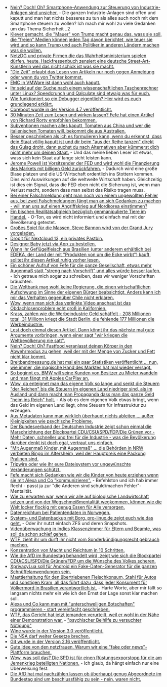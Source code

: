 * [Nein? Doch! Oh? Smartphone-Anwendung zur Steuerung von Industrie-Anlagen sind unsicher.](https://www.heise.de/newsticker/meldung/Smartphone-Apps-zur-Steuerung-von-Industrie-Anlagen-sind-voller-Sicherheitsluecken-3940033.html) - Die ganzen Industrie-Anlagen sind offen und kaputt und man hat nichts besseres zu tun als alles auch noch mit dem Smartphone steuern zu wollen? Ich mach mir wohl zu viele Gedanken um das Thema Sicherheit ..2
* [Klever gemacht, die "Mauer" von Trump macht genau das, wass sie soll, die "freien" Medien können jeden Tag davon berichtet, wie teuer sie wird und so kann Trump und auch Politiker in anderen Ländern machen was sie wollen.](http://www.sonnenseite.com/de/politik/trumps-mauer-wird-immer-teurer.html)
* [NetzDG und private Firmen die das Wahrheitsministerium spielen dürfen, heute, Hackfressenbuch zensiert eine deutsche Street-Art-Künstlerin weil das nicht schick ist was sie macht.](https://blog.fefe.de/?ts=a4a57744)
* ["Die Zeit" erlaubt das Lesen von Artikeln nur noch gegen Anmeldung oder wenn du von Twitter kommst.](https://blog.fefe.de/?ts=a4a57650)
* [EMC in VMWare ist dann wohl auch kaputt.](https://blog.fefe.de/?ts=a4a29ca5)
* [Ihr seid auf der Suche nach einem wissenschaftlichen Taschenrechner unter Linux? Speedcrunch und Qalculate sind etwaig was für euch.](https://opensource.com/article/18/1/scientific-calculators-linux)
* [Wie funktioniert so ein Debugger eigentlich? Hier wird es euch grundlegend erklärt.](https://opensource.com/article/18/1/how-debuggers-really-work)
* [Coreboot wurde in der Version 4.7 veröffentlicht.](https://coreboot.org/releases/coreboot-4.7-relnotes.txt)
* [30 Minuten Zeit zum Lesen und wirken lassen? Fefe hat einen Artikel von Richard Rorty empfohlen bekommen.](https://blog.fefe.de/?ts=a4a265e6)
* [Subventionen machen alles kaputt, Tomaten aus China und wer die italienischen Tomaten will, bekommt die aus Australien.](https://netzfrauen.org/2018/01/15/tomaten-2/)
* [Besser geschrieben als ich es formulieren kann, wenn du erkennst, dass dein Staat völlig kaputt ist und dir beim "aus der Reihe tanzen" direkt das Gulag droht, dann suchst du nach Alternativen aber kümmerst dich nicht mehr um deinen Staat.](https://blog.fefe.de/?ts=a4a386f3) - Und das meine lieben Leser ist etwas, wass sich kein Staat auf lange sicht leisten kann.
* [Jerome Powell ist Vorsitzender der FED und wird wohl die Finanzierung des Markets mit billigen Geld zurückfahren.](http://www.neopresse.com/finanzsystem/finanzsystem-es-ist-alles-vorbereitet-wann-darf-die-blase-platzen/) - Dadurch wird eine große Blase platzen und die US-Wirtschaft ordentlich ins Stottern kommen. Dies wird Auswirkungen auf die weltweite Wirtschaft haben. Gleichzeitig ist dies ein Signal, dass die FED eben nicht die Sicherung ist, wenn man Verlust macht, sondern dass man selbst das Risiko tragen muss.
* [Bei einer Falschmeldung geht man noch von einem ungewollten Fehler aus, bei zwei Falschmeldungen fängt man an sich Gedanken zu machen - will man uns auf einen Angriffskrieg auf Nordkorea einstimmen?](https://www.heise.de/newsticker/meldung/Nach-Panik-auf-Hawaii-Falscher-Raketenalarm-des-oeffentlichen-Rundfunks-in-Japan-3942919.html)
* [Ein bischen Realitätsabgleich bezüglich genmanipulierte Tiere im Handel.](https://netzfrauen.org/2018/01/16/kirk/) - O-Ton, es wird nicht informiert und einfach mal mit der Bevölkerung getestet.
* [Großes Spiel für die Massen, Steve Bannon wird von der Grand Jury vorgeladen.](http://www.bbc.com/news/world-us-canada-42710630)
* [Dropit für Nextcloud 13, ein privates Pastbin.](https://rullzer.com/introducing-dropit.html)
* [Designer Baby jetzt via App zu bestellen.](https://netzfrauen.org/2018/01/16/47321-2/)
* [Wenn ihr Geflügelfleisch aus Brasilien (unter anderem erhältlich bei EDEKA, der Land der mit "Produkten von um die Ecke wirbt") kauft, solltet ihr diesen Artikel ruhig vorher lesen.](https://netzfrauen.org/2018/01/17/edeka/)
* [Ein schöner Aufruf von Fefe für die ganze Gesellschaft, etwas mehr Augenmaß statt "streng nach Vorschrift" und alles würde besser laufen.](https://blog.fefe.de/?ts=a4a09c7f) - Ich getraue mich sogar zu schreiben, dass wir weniger Vorschriften bräuchten.
* [Die Weltbank mag wohl keine Regierung, die einen wirtschaftlichen Aufschwung im Sinne der eigenen Bürger beabsichtigt. Anders kann ich mir das Verhalten gegenüber Chile nicht erklären.](https://blog.fefe.de/?ts=a4a09883)
* [Wow, wenn man sich das verlinkte Video anschaut ist das Obdachlosenproblem echt groß in Kalifornien.](https://blog.fefe.de/?ts=a4a1fe90)
* [Krass, zahlen wie die Werbeindustrie Geld schäffelt - 208 Millionen total, 31 Millionn kriegt die Stadt Berlin, die fehlende 177 Millionen die Werbeindustrie.](https://blog.fefe.de/?ts=a4a1f9f8)
* [Lest doch einmal diesen Artikel. Dann könnt ihr das nächste mal gute Argumente vorbringen, wenn einer sagt "wir kriegen die Weltbevölkerung nie satt".](https://netzfrauen.org/2018/01/17/waste/)
* [Nein? Doch! Oh? Fastfood veranlasst deinen Körper in den Abwehrmodus zu gehen, weil der mit der Menge von Zucker und Fett nicht klar kommt.](https://www.heise.de/tp/features/Fastfood-ist-eine-Infektion-des-Koerpers-3943771.html)
* [Breitbandmessung.de hat mal ein paar Statistiken veröffentlicht ... nun, wie immer, die magische Hand des Marktes hat mal wieder versagt.](https://www.heise.de/newsticker/meldung/Regulierer-Internet-haeufig-langsamer-als-vertraglich-vereinbart-3944595.html)
* [So beginnt es, BMW will seine Kunden von Besitzer zu Mieter wandeln und man fängt mit Apples CarPlay an.](https://www.heise.de/mac-and-i/meldung/BMW-Apples-CarPlay-schon-jetzt-nur-als-Abo-3944683.html)
* [Wow, da enteignet man das eigene Volk so lange und senkt die Steuern "der Reichen" bis die Steuern im eigenen Land niedriger sind, als im Ausland und dann macht man Propaganda dass man das ganze Geld "heim ins Reich" holt.](https://www.heise.de/mac-and-i/meldung/Apple-will-Milliarden-in-den-USA-investieren-und-Geld-zurueckholen-3944996.html) - Als ob es dem eigenen Volk etwas bringt, wenn das Geld im eigenen Land liegt, ohne Steuern für Infrastruktur zu erzeugen.
* [Aus Metadaten kann man wirklich überhaupt nichts ableiten ... außer Kleinigkeiten wie psychische Probleme.](https://www.heise.de/newsticker/meldung/Soziale-Medien-verraten-psychische-Probleme-3940793.html)
* [Der Bundesverband der Deutschen Industrie zeigt schon einmal die Marschrichtung der Blockpartei CDU/CSU/SPD/FDP/Die Grünen vor - Mehr Daten, schneller und frei für die Industrie - was die Bevölkerung darüber denkt ist doch egal, vertraut uns einfach.](https://blog.fefe.de/?ts=a4a12dd1)
* ["Mit Augenmaß Kinder, mit Augenmaß" ... die Behörden in NRW verbieten Bingo im Altersheim, weil der Hauptpreis eine Packung Pralinen sind.](https://blog.fefe.de/?ts=a4a165b1)
* [Tripwire oder wie ihr eure Dateisystem vor ungewünschte Veränderungen schützt.](https://opensource.com/article/18/1/securing-linux-filesystem-tripwire)
* [Fefe macht sich Gedanken wie wir die Kinder von heute erziehen wenn sie mit Alexa und Co "kommunizieren".](https://blog.fefe.de/?ts=a49eb70e) - Befehlston und ich hab immer Recht - passt ja zur "die Anderen sind schuld/machen Fehler"-Mentalität.
* [Wie zu erwarten war, wenn wir alle auf biologische Landwirtschaft setzen und von der Wegschmeißmentalität wegkommen, können wie die Welt locker flockig mit genug Essen für Alle versorgen.](https://netzfrauen.org/2018/01/18/bio/)
* [Datenreichtum bei Patientendaten in Norwegen.](https://www.heise.de/newsticker/meldung/Offenbar-Patienten-Daten-von-fast-3-Millionen-Norwegern-gehackt-3945709.html)
* [System- und Datenbackup mit Borg, pro-linux.de zeigt euch wie das geht.](https://www.pro-linux.de/artikel/2/1918/system-und-dateibackup-mit-borg.html) - Oder ihr nutzt einfach ZFS und deren Snapshots.
* [Videoüberwachung in Indies Klassenzimmer für Eltern und Beamte, was soll da schon schief gehen.](https://www.heise.de/newsticker/meldung/Indien-Videoueberwachung-in-Klassenzimmern-fuer-Eltern-und-Beamte-3945533.html)
* [WTF, zieht ihr um dürft ihr nicht vom Sonderkündigungsrecht gebrauch machen.](https://www.golem.de/news/gerichtsurteil-internet-und-fernsehkunden-muessen-bei-umzug-weiterzahlen-1801-132242.html)
* [Konzentration von Macht und Reichtum in 10 Schritten.](https://npr.news.eulu.info/2018/01/18/10-prinzipien-zur-konzentration-von-reichtum-und-macht/)
* [Wie die AfD im Bundestag behandelt wird, zeigt wie sich die Blockpartei CDU/CSU/SPD/Die Grünen/FDP um die Wünsche des Volkes scheren.](https://blog.fefe.de/?ts=a49e3366)
* [XprivacyLua soll für Android ein Fake-Daten-Generator für die ganzen Schnüffelanwendungen sein.](https://www.heise.de/newsticker/meldung/XprivacyLua-Android-Anwendungen-mit-falschen-Daten-fuettern-3946079.html)
* [Masttierhaltung für den übertriebenen Fleischkonsum, Stahl für Autos und sonstigen Kram, all das führt dazu, dass jeder Konsument für Völkermord in Brasilien verantwortlich ist.](https://netzfrauen.org/2018/01/19/brazils-amazon-2/) - Harte Worte, aber mir fällt so langsam nichts mehr ein wie ich den Ernst der Lage sonst klar machen soll.
* [Alexa und Co kann man mit "unterschwelligen Botschaften" programmieren - start vereinfacht geschrieben.](https://tuxproject.de/blog/2018/01/kurz-verlinkt-alexa-mach-etwas-voellig-anderes/)
* [WTF, das Gericht hat jetzt jemanden verurteilt, weil er wohl in der Nähe einer Demonstration war.](https://rdl.de/beitrag/verurteilung-wg-psychischer-beihilfe-zu-versuchter-n-tigung) - ["psychischer Beihilfe zu versuchter Nötigung"](https://blog.fefe.de/?ts=a49fce69)
* [Wine wurde in der Version 3.0 veröffentlicht.](https://www.pro-linux.de/news/1/25518/wine-30-unterst%C3%BCtzt-direct3d-10-und-11.html)
* [Die NSA darf weiter Gesetze brechen.](https://www.heise.de/newsticker/meldung/NSA-Befugnis-zur-Massenueberwachung-US-Senat-segnet-Verlaengerung-ab-3946489.html)
* [Git wurde in der Version 2.16 veröffentlicht.](https://www.pro-linux.de/news/1/25520/git-216-freigegeben.html)
* [Gute Idee von den netzfrauen. Warum wir eine "fake oder news"-Plattform brauchen.](https://netzfrauen.org/2018/01/19/fakenews/)
* [Wow, was soll das? Die SPD ist für einen Rüstungsexporstopp für die am Jemenkrieg beteiligten Nationen.](https://blog.fefe.de/?ts=a49f3564) - Ich glaub, da hängt einfach nur eine Überweisung fest.
* [Die AfD hat mal nachzählen lassen ob überhaupt genug Abgeordnete im Bundestag sind um beschlussfähig zu sein - nein, waren nicht.](https://blog.fefe.de/?ts=a49f3460)
